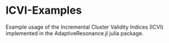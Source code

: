 # ICVI-Examples
Example usage of the Incremental Cluster Validity Indices (ICVI) implemented in the AdaptiveResonance.jl julia package.
